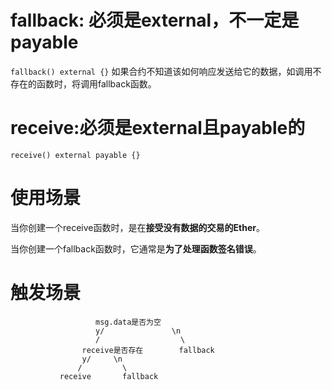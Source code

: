 # fallback: 必须是external，不一定是payable
```fallback() external {}```
如果合约不知道该如何响应发送给它的数据，如调用不存在的函数时，将调用fallback函数。
# receive:必须是external且payable的
```receive() external payable {}```
# 使用场景
当你创建一个receive函数时，是在**接受没有数据的交易的Ether**。

当你创建一个fallback函数时，它通常是**为了处理函数签名错误**。

# 触发场景
                       msg.data是否为空
                       y/               \n
                       /                  \
                    receive是否存在        fallback
                    y/     \n               
                   /         \
               receive       fallback
